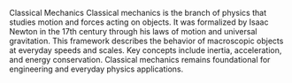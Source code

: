 Classical Mechanics
Classical mechanics is the branch of physics that studies motion and forces acting on objects. It was formalized by Isaac Newton in the 17th century through his laws of motion and universal gravitation. This framework describes the behavior of macroscopic objects at everyday speeds and scales. Key concepts include inertia, acceleration, and energy conservation. Classical mechanics remains foundational for engineering and everyday physics applications.